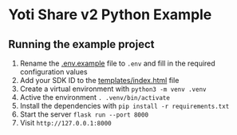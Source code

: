 # Yoti Share v2 Python Example

## Running the example project

1. Rename the [.env.example](.env.example) file to `.env` and fill in the required configuration values
2. Add your SDK ID to the [templates/index.html](templates/index.html) file
3. Create a virtual environment with `python3 -m venv .venv`
4. Active the environment `. .venv/bin/activate`
5. Install the dependencies with `pip install -r requirements.txt`
6. Start the server `flask run --port 8000`
7. Visit `http://127.0.0.1:8000`
